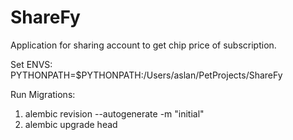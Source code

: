 # ShareFy
Application for sharing account to get chip price of subscription.


Set ENVS:
PYTHONPATH=$PYTHONPATH:/Users/aslan/PetProjects/ShareFy

Run Migrations:

1. alembic revision --autogenerate -m "initial"
2. alembic upgrade head
